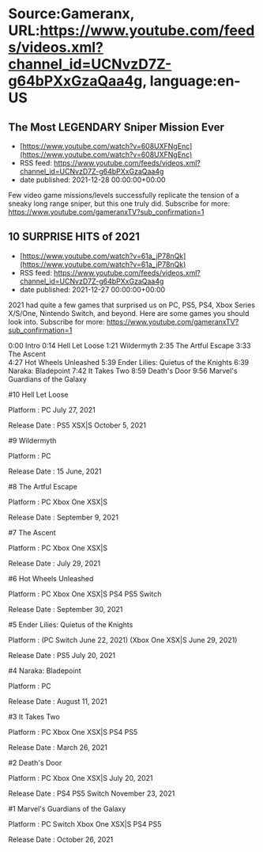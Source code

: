 # Source:Gameranx, URL:https://www.youtube.com/feeds/videos.xml?channel_id=UCNvzD7Z-g64bPXxGzaQaa4g, language:en-US

## The Most LEGENDARY Sniper Mission Ever
 - [https://www.youtube.com/watch?v=608UXFNgEnc](https://www.youtube.com/watch?v=608UXFNgEnc)
 - RSS feed: https://www.youtube.com/feeds/videos.xml?channel_id=UCNvzD7Z-g64bPXxGzaQaa4g
 - date published: 2021-12-28 00:00:00+00:00

Few video game missions/levels successfully replicate the tension of a sneaky long range sniper, but this one truly did.
Subscribe for more: https://www.youtube.com/gameranxTV?sub_confirmation=1

## 10 SURPRISE HITS of 2021
 - [https://www.youtube.com/watch?v=61a_jP78nQk](https://www.youtube.com/watch?v=61a_jP78nQk)
 - RSS feed: https://www.youtube.com/feeds/videos.xml?channel_id=UCNvzD7Z-g64bPXxGzaQaa4g
 - date published: 2021-12-27 00:00:00+00:00

2021 had quite a few games that surprised us on PC, PS5, PS4, Xbox Series X/S/One, Nintendo Switch, and beyond. Here are some games you should look into.
Subscribe for more: https://www.youtube.com/gameranxTV?sub_confirmation=1

0:00 Intro
0:14 Hell Let Loose 
1:21 Wildermyth 
2:35 The Artful Escape 
3:33 The Ascent  
4:27 Hot Wheels Unleashed 
5:39 Ender Lilies: Quietus of the Knights 
6:39 Naraka: Bladepoint 
7:42 It Takes Two 
8:59 Death's Door 
9:56 Marvel's Guardians of the Galaxy

#10 Hell Let Loose  

Platform : PC July 27, 2021 

Release Date : PS5 XSX|S October 5, 2021 



#9 Wildermyth 

Platform : PC 

Release Date : 15 June, 2021 



#8 The Artful Escape 

Platform : PC Xbox One XSX|S 

Release Date : September 9, 2021 



#7 The Ascent  

Platform : PC Xbox One XSX|S  

Release Date : July 29, 2021



#6 Hot Wheels Unleashed 

Platform : PC Xbox One XSX|S  PS4 PS5 Switch 

Release Date : September 30, 2021 



#5 Ender Lilies: Quietus of the Knights 

Platform : (PC Switch June 22, 2021) (Xbox One XSX|S June 29, 2021)

Release Date : PS5 July 20, 2021 



#4 Naraka: Bladepoint 

Platform : PC 

Release Date : August 11, 2021 



#3 It Takes Two 

Platform : PC Xbox One XSX|S  PS4 PS5 

Release Date : March 26, 2021 



#2 Death's Door 

Platform : PC Xbox One XSX|S July 20, 2021 

Release Date : PS4 PS5 Switch November 23, 2021 



#1 Marvel's Guardians of the Galaxy 

Platform  : PC Switch Xbox One XSX|S  PS4 PS5

Release Date : October 26, 2021

